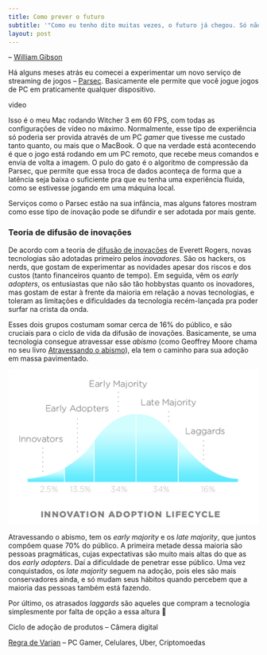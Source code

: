 ```yaml
---
title: Como prever o futuro
subtitle: '"Como eu tenho dito muitas vezes, o futuro já chegou. Só não está uniformemente distribuído."'
layout: post
---
```


– [William Gibson](https://pt.wikipedia.org/wiki/William_Gibson)

Há alguns meses atrás eu comecei a experimentar um novo serviço de streaming de jogos – [Parsec](https://parsec.tv). Basicamente ele permite que você jogue jogos de PC em praticamente qualquer dispositivo.

video

Isso é o meu Mac rodando Witcher 3 em 60 FPS, com todas as configurações de vídeo no máximo. Normalmente, esse tipo de experiência só poderia ser provida através de um PC *gamer* que tivesse me custado tanto quanto, ou mais que o MacBook. O que na verdade está acontecendo é que o jogo está rodando em um PC remoto, que recebe meus comandos e envia de volta a imagem. O pulo do gato é o algoritmo de compressão da Parsec, que permite que essa troca de dados aconteça de forma que a latência seja baixa o suficiente pra que eu tenha uma experiência fluida, como se estivesse jogando em uma máquina local.

Serviços como o Parsec estão na sua infância, mas alguns fatores mostram como esse tipo de inovação pode se difundir e ser adotada por mais gente.

### Teoria de difusão de inovações

De acordo com a teoria de [difusão de inovações](https://en.wikipedia.org/wiki/Diffusion_of_innovations) de Everett Rogers, novas tecnologias são adotadas primeiro pelos *inovadores*. São os hackers, os nerds, que gostam de experimentar as novidades apesar dos riscos e dos custos (tanto financeiros quanto de tempo). Em seguida, vêm os *early adopters*, os entusiastas que não são tão hobbystas quanto os inovadores, mas gostam de estar à frente da maioria em relação a novas tecnologias, e toleram as limitações e dificuldades da tecnologia recém-lançada pra poder surfar na crista da onda.

Esses dois grupos costumam somar cerca de 16% do público, e são cruciais para o ciclo de vida da difusão de inovações. Basicamente, se uma tecnologia consegue atravessar esse *abismo* (como Geoffrey Moore chama no seu livro [Atravessando o abismo](https://amzn.to/2MYfNQk)), ela tem o caminho para sua adoção em massa pavimentado.

![Ciclo de vida da difusão de inovações](/assets/images/DiffusionOfInnovation.png)

Atravessando o abismo, tem os *early majority* e os *late majority*, que juntos compõem quase 70% do público. A primeira metade dessa maioria são pessoas pragmáticas, cujas expectativas são muito mais altas do que as dos *early adopters*. Daí a dificuldade de penetrar esse público. Uma vez conquistados, os *late majority* seguem na adoção, pois eles são mais conservadores ainda, e só mudam seus hábitos quando percebem que a maioria das pessoas também está fazendo.

Por último, os atrasados *laggards* são aqueles que compram a tecnologia simplesmente por falta de opção a essa altura 😬

Ciclo de adoção de produtos – Câmera digital

[Regra de Varian](https://en.wikipedia.org/wiki/Varian_Rule) – PC Gamer, Celulares, Uber, Criptomoedas